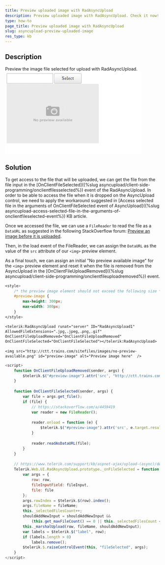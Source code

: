 ```yaml
---
title: Preview uploaded image with RadAsyncUpload
description: Preview uploaded image with RadAsyncUpload. Check it now!
type: how-to
page_title: Preview uploaded image with RadAsyncUpload
slug: asyncupload-preview-uploaded-image
res_type: kb
---
```



## Description

Preview the image file selected for upload with RadAsyncUpload.   
![AsyncUpload Preview Image](images/asyncupload-preview-image.gif)

## Solution

To get access to the file that will be uploaded, we can get the file from the file input in the [OnClientFileSelected]({%slug asyncupload/client-side-programming/onclientfilesselected%}) event of the RadAsyncUpload. In order to be able to access the file when it is dropped on the AsyncUpload control, we need to apply the workaround suggested in [Access selected file in the arguments of OnClientFileSelected event of AsyncUpload]({%slug asyncupload-access-selected-file-in-the-arguments-of-onclientfileselected-event%}) KB article.

Once we accessed the file, we can use a `FileReader` to read the file as a `DataURL` as suggested in the following StackOverflow forum: [Preview an image before it is uploaded](https://stackoverflow.com/a/4459419).

Then, in the load event of the FileReader, we can assign the `DataURL` as the value of the `src` attribute of our `<img>` preview element. 

As a final touch, we can assign an initial "No preview available image" for the `<img>` preview element and reset it when the file is removed from the AsyncUpload in the [OnClientFileUploadRemoved]({%slug asyncupload/client-side-programming/onclientfileuploadremoved%}) event.


````CSS
<style>
    /* the preview image element should not exceed the following size */
    #preview-image {
        max-height: 300px;
        max-width: 300px;
    }
</style>
````

````ASP.NET
<telerik:RadAsyncUpload runat="server" ID="RadAsyncUpload1" AllowedFileExtensions=".jpg,.jpeg,.png,.gif" OnClientFileUploadRemoved="OnClientFileUploadRemoved" OnClientFileSelected="OnClientFileSelected"></telerik:RadAsyncUpload>

<img src="http://ctt.trains.com/sitefiles/images/no-preview-available.png" id="preview-image" alt="Preview image here"  />
````

````JavaScript
<script>
    function OnClientFileUploadRemoved(sender, args) {
        $telerik.$("#preview-image").attr('src', "http://ctt.trains.com/sitefiles/images/no-preview-available.png");
    }
 
    function OnClientFileSelected(sender, args) {
        var file = args.get_file();
        if (file) {
            // https://stackoverflow.com/a/4459419
            var reader = new FileReader();
 
            reader.onload = function (e) {
                $telerik.$("#preview-image").attr('src', e.target.result);
            }
 
            reader.readAsDataURL(file);
        }
    }

    // https://www.telerik.com/support/kb/aspnet-ajax/upload-(async)/details/access-selected-file-in-the-arguments-of-onclientfileselected-event-of-asyncupload
    Telerik.Web.UI.RadAsyncUpload.prototype._onFileSelected = function (row, fileInput, fileName, shouldAddNewInput, file) {
        var args = {
            row: row,
            fileInputField: fileInput,
            file: file
        };
        args.rowIndex = $telerik.$(row).index();
        args.fileName = fileName;
        this._selectedFilesCount++;
        shouldAddNewInput = shouldAddNewInput &&
            (this.get_maxFileCount() == 0 || this._selectedFilesCount < this.get_maxFileCount());
        this._marshalUpload(row, fileName, shouldAddNewInput);
        var labels = $telerik.$("label", row);
        if (labels.length > 0)
            labels.remove();
        $telerik.$.raiseControlEvent(this, "fileSelected", args);
    }
</script>
````

